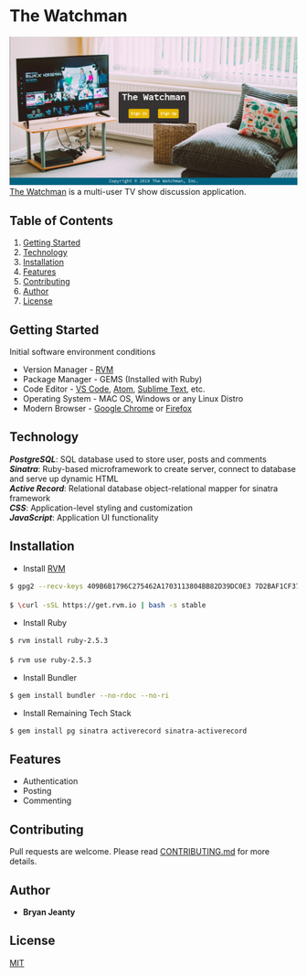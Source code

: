 # The Watchman

![twm_img](./public/images/the_watchman_IMG_V01.png)
[The Watchman](https://the-watchman.herokuapp.com/) is a multi-user TV show discussion application.

## Table of Contents

1. [Getting Started](#getting-started)
2. [Technology](#technology)
3. [Installation](#installation)
4. [Features](#features)
5. [Contributing](#contributing)
6. [Author](#author)
7. [License](#license)

## Getting Started

Initial software environment conditions

* Version Manager - [RVM](https://rvm.io)
* Package Manager - GEMS (Installed with Ruby)
* Code Editor - [VS Code](https://code.visualstudio.com/), [Atom](https://atom.io/), [Sublime Text](https://www.sublimetext.com/), etc.
* Operating System - MAC OS, Windows or any Linux Distro
* Modern Browser - [Google Chrome](https://www.google.com/chrome/) or [Firefox](https://www.mozilla.org/en-US/firefox/new/)

## Technology

**_PostgreSQL_**: SQL database used to store user, posts and comments <br>
**_Sinatra_**: Ruby-based microframework to create server, connect to database and serve up dynamic HTML <br>
**_Active Record_**: Relational database object-relational mapper for sinatra framework <br>
**_CSS_**: Application-level styling and customization <br>
**_JavaScript_**: Application UI functionality <br>

## Installation

* Install [RVM](https://rvm.io)

```bash
$ gpg2 --recv-keys 409B6B1796C275462A1703113804BB82D39DC0E3 7D2BAF1CF37B13E2069D6956105BD0E739499BDB

$ \curl -sSL https://get.rvm.io | bash -s stable
```

* Install Ruby

```bash
$ rvm install ruby-2.5.3

$ rvm use ruby-2.5.3
```

* Install Bundler

```bash
$ gem install bundler --no-rdoc --no-ri
```

* Install Remaining Tech Stack

```bash
$ gem install pg sinatra activerecord sinatra-activerecord
```

## Features

* Authentication
* Posting
* Commenting

## Contributing

Pull requests are welcome. Please read [CONTRIBUTING.md](https://github.com/bryanjeanty/the-watchman/blob/master/CONTRIBUTING.md) for more details.

## Author

* **Bryan Jeanty**

## License

[MIT](https://github.com/bryanjeanty/the-watchman/blob/master/LICENSE.md)
